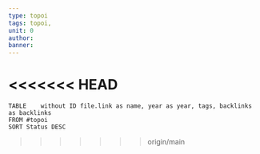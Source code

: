 ```yaml
---
type: topoi
tags: topoi,
unit: 0
author:
banner:
---
```

<<<<<<< HEAD
=======
```dataview
TABLE    without ID file.link as name, year as year, tags, backlinks as backlinks
FROM #topoi
SORT Status DESC
```
>>>>>>> origin/main

